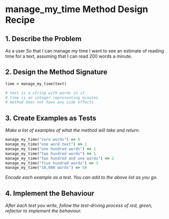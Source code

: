 # manage_my_time Method Design Recipe

## 1. Describe the Problem

As a user
So that I can manage my time
I want to see an estimate of reading time for a text, assuming that I can read 200 words a minute.

## 2. Design the Method Signature

```ruby
time = manage_my_time(text)

# text is a string with words in it
# time is an integer representing minutes
# method does not have any side effects

```

## 3. Create Examples as Tests

_Make a list of examples of what the method will take and return._

```ruby
manage_my_time("zero words") => 0
manage_my_time("one word text") => 1
manage_my_time("one hundred words") => 1
manage_my_time("two hundred words") => 1
manage_my_time("two hundred and one words") => 2
manage_my_time("five hundred words") => 3
manage_my_time("10,000 words") => 50

```

_Encode each example as a test. You can add to the above list as you go._

## 4. Implement the Behaviour

_After each test you write, follow the test-driving process of red, green, refactor to implement the behaviour._